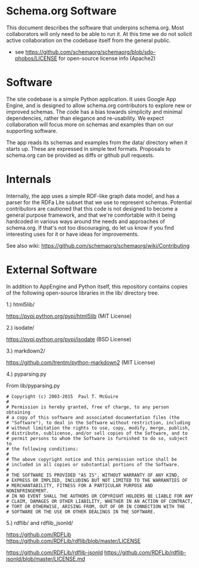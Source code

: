 
Schema.org Software
===================

This document describes the software that underpins schema.org. Most collaborators will only need to be able to run 
it. At this time we do not solicit active collaboration on the codebase itself from the general public.

* see https://github.com/schemaorg/schemaorg/blob/sdo-phobos/LICENSE for open-source license info (Apache2)

Software 
========

The site codebase is a simple Python application. It uses Google App Engine, and is designed to allow schema.org contributors to explore new or improved schemas. The code has a bias towards simplicity and minimal dependencies,
rather than elegance and re-usability. We expect collaboration will focus more on schemas and examples than 
on our supporting software.

The app reads its schemas and examples from the data/ directory when it starts up. These
are expressed in simple text formats. Proposals to schema.org can be provided as diffs
or github pull requests.

Internals
=========

Internally, the app uses a simple RDF-like graph data model, and has a parser for 
the RDFa Lite subset that we use to represent schemas. Potential contributors are 
cautioned that this code is not designed to become a general purpose framework, and
that we're comfortable with it being hardcoded in various ways around the needs and
approaches of schema.org. If that's not too discouraging, do let us know if you find
interesting uses for it or have ideas for improvements.

See also wiki: https://github.com/schemaorg/schemaorg/wiki/Contributing

External Software
=================

In addition to AppEngine and Python itself, this repository
contains copies of the following open-source libraries in the 
lib/ directory tree.

1.) html5lib/

https://pypi.python.org/pypi/html5lib (MIT License)

2.) isodate/

https://pypi.python.org/pypi/isodate (BSD License)

3.) markdown2/

https://github.com/trentm/python-markdown2 (MIT License)

4.) pyparsing.py

From  lib/pyparsing.py 

    # Copyright (c) 2003-2015  Paul T. McGuire
    #
    # Permission is hereby granted, free of charge, to any person obtaining
    # a copy of this software and associated documentation files (the
    # "Software"), to deal in the Software without restriction, including
    # without limitation the rights to use, copy, modify, merge, publish,
    # distribute, sublicense, and/or sell copies of the Software, and to
    # permit persons to whom the Software is furnished to do so, subject to
    # the following conditions:
    #
    # The above copyright notice and this permission notice shall be
    # included in all copies or substantial portions of the Software.
    #
    # THE SOFTWARE IS PROVIDED "AS IS", WITHOUT WARRANTY OF ANY KIND,
    # EXPRESS OR IMPLIED, INCLUDING BUT NOT LIMITED TO THE WARRANTIES OF
    # MERCHANTABILITY, FITNESS FOR A PARTICULAR PURPOSE AND NONINFRINGEMENT.
    # IN NO EVENT SHALL THE AUTHORS OR COPYRIGHT HOLDERS BE LIABLE FOR ANY
    # CLAIM, DAMAGES OR OTHER LIABILITY, WHETHER IN AN ACTION OF CONTRACT,
    # TORT OR OTHERWISE, ARISING FROM, OUT OF OR IN CONNECTION WITH THE
    # SOFTWARE OR THE USE OR OTHER DEALINGS IN THE SOFTWARE.

5.) rdflib/ and rdflib_jsonld/

https://github.com/RDFLib 
    https://github.com/RDFLib/rdflib/blob/master/LICENSE

https://github.com/RDFLib/rdflib-jsonld
    https://github.com/RDFLib/rdflib-jsonld/blob/master/LICENSE.md
